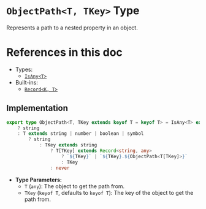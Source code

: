 # **`ObjectPath<T, TKey>` Type**

Represents a path to a nested property in an object.


# References in this doc
- Types:
  - [`IsAny<T>`](./IsAny.md)
- Built-ins:
  - [`Record<K, T>`](https://www.typescriptlang.org/docs/handbook/utility-types.html#recordkeys-type)


## Implementation
```ts
export type ObjectPath<T, TKey extends keyof T = keyof T> = IsAny<T> extends true
    ? string
    : T extends string | number | boolean | symbol
        ? string
            : TKey extends string
                ? T[TKey] extends Record<string, any>
                    ? `${TKey}` | `${TKey}.${ObjectPath<T[TKey]>}`
                    : TKey
                : never
```

- **Type Parameters:**
  - `T` (`any`): The object to get the path from.
  - `TKey` (`keyof T`, defaults to `keyof T`): The key of the object to get the path from.
